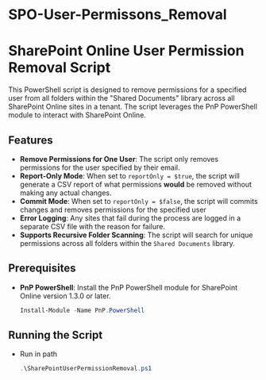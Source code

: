 # SPO-User-Permissons_Removal
# SharePoint Online User Permission Removal Script

This PowerShell script is designed to remove permissions for a specified user from all folders within the "Shared Documents" library across all SharePoint Online sites in a tenant. The script leverages the PnP PowerShell module to interact with SharePoint Online.

## Features

- **Remove Permissions for One User**: The script only removes permissions for the user specified by their email.
- **Report-Only Mode**: When set to `reportOnly = $true`, the script will generate a CSV report of what permissions **would** be removed without making any actual changes.
- **Commit Mode**: When set to `reportOnly = $false`, the script will commits changes and removes permissions for the specified user
- **Error Logging**: Any sites that fail during the process are logged in a separate CSV file with the reason for failure.
- **Supports Recursive Folder Scanning**: The script will search for unique permissions across all folders within the `Shared Documents` library.
  
## Prerequisites

- **PnP PowerShell**: Install the PnP PowerShell module for SharePoint Online version 1.3.0 or later.
  
  ```powershell
  Install-Module -Name PnP.PowerShell

## Running the Script

- Run in path
  ```powershell
  .\SharePointUserPermissionRemoval.ps1
